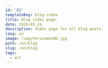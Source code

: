 ```yaml
---
id: '02'
templateKey: blog-index
title: Blog index page.
date: 2019-03-24
description: Index page for all blog posts.
lang: en
image: /img/PersimmonHD.jpg
path: /en/blog
slug: /en/blog
tags:
  - art
---
```

